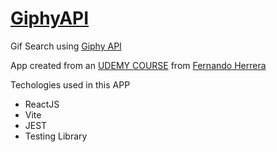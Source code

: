 # [GiphyAPI](https://incandescent-entremet-a87229.netlify.app/)
Gif Search using [Giphy API](https://developers.giphy.com/)

App created from an [UDEMY COURSE](https://www.udemy.com/course/react-cero-experto/) from [Fernando Herrera](https://github.com/Klerith)

Techologies used in this APP

- ReactJS
- Vite
- JEST
- Testing Library
